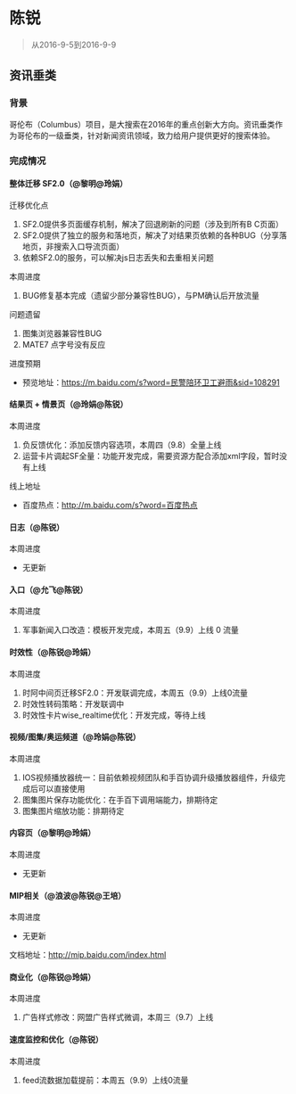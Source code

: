 
# 陈锐

> 从2016-9-5到2016-9-9

## 资讯垂类

### 背景

哥伦布（Columbus）项目，是大搜索在2016年的重点创新大方向。资讯垂类作为哥伦布的一级垂类，针对新闻资讯领域，致力给用户提供更好的搜索体验。

### 完成情况

#### 整体迁移 SF2.0（@黎明@玲娟）

迁移优化点

1. SF2.0提供多页面缓存机制，解决了回退刷新的问题（涉及到所有B C页面）
2. SF2.0提供了独立的服务和落地页，解决了对结果页依赖的各种BUG（分享落地页，非搜索入口导流页面）
3. 依赖SF2.0的服务，可以解决js日志丢失和去重相关问题

本周进度

1. BUG修复基本完成（遗留少部分兼容性BUG），与PM确认后开放流量

问题遗留

1. 图集浏览器兼容性BUG
2. MATE7 点字号没有反应

进度预期

- 预览地址：https://m.baidu.com/s?word=民警陪环卫工避雨&sid=108291


#### 结果页 + 情景页（@玲娟@陈锐）
本周进度

1. 负反馈优化：添加反馈内容选项，本周四（9.8）全量上线
2. 运营卡片调起SF全量：功能开发完成，需要资源方配合添加xml字段，暂时没有上线

线上地址

- 百度热点：http://m.baidu.com/s?word=百度热点


#### 日志（@陈锐）
本周进度

- 无更新


#### 入口（@允飞@陈锐）
本周进度

1. 军事新闻入口改造：模板开发完成，本周五（9.9）上线 0 流量


#### 时效性（@陈锐@玲娟）
本周进度

1. 时阿中间页迁移SF2.0：开发联调完成，本周五（9.9）上线0流量
2. 时效性转码策略：开发联调中
3. 时效性卡片wise_realtime优化：开发完成，等待上线


#### 视频/图集/奥运频道（@玲娟@陈锐）
本周进度

1. IOS视频播放器统一：目前依赖视频团队和手百协调升级播放器组件，升级完成后可以直接使用
2. 图集图片保存功能优化：在手百下调用端能力，排期待定
3. 图集图片缩放功能：排期待定


#### 内容页（@黎明@玲娟）
本周进度

- 无更新


#### MIP相关（@浪波@陈锐@王培）
本周进度

- 无更新

文档地址：http://mip.baidu.com/index.html


#### 商业化（@陈锐@玲娟）
本周进度

1. 广告样式修改：网盟广告样式微调，本周三（9.7）上线


#### 速度监控和优化（@陈锐）
本周进度

1. feed流数据加载提前：本周五（9.9）上线0流量

